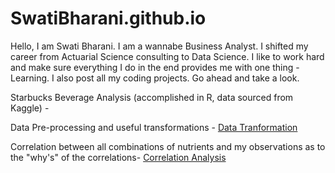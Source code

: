 # SwatiBharani.github.io
Hello, I am Swati Bharani. I am a wannabe Business Analyst. I shifted my career from Actuarial Science consulting to Data Science. I like to work hard and make sure everything I do in the end provides me with one thing - Learning. I also post all my coding projects. Go ahead and take a look.

Starbucks Beverage Analysis (accomplished in R, data sourced from Kaggle) - 

<p> Data Pre-processing and useful transformations - <a href='https://swatibharani.github.io/Data%20Transformation.nb.html'>Data Tranformation</a></p>
<p>Correlation between all combinations of nutrients and my observations as to the "why's" of the correlations- <a href='https://swatibharani.github.io/Correlation%20Analysis.nb.html'>Correlation Analysis</a></p>

